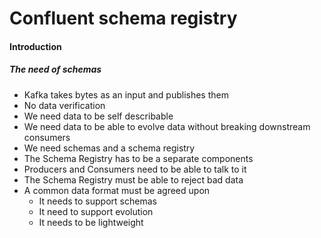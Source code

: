 # Confluent schema registry

#### Introduction

##### The need of schemas

- Kafka takes bytes as an input and publishes them
- No data verification
- We need data to be self describable
- We need data to be able to evolve data without breaking downstream consumers
- We need schemas and a schema registry
- The Schema Registry has to be a separate components
- Producers and Consumers need to be able to talk to it
- The Schema Registry must be able to reject bad data
- A common data format must be agreed upon
  - It needs to support schemas
  - It need to support evolution
  - It needs to be lightweight